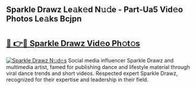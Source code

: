 ## Sparkle Drawz Le𝚊k𝚎d N𝚞𝚍e - Part-Ua5 Vid𝚎o Photos Le𝚊ks Bcjpn

# <h2><a href="http://fbey1j.evod.top/?m=Sparkle+Drawz">🔗 👉🔴 Sparkle Drawz Vid𝚎o Ph𝚘t𝚘s</a></h2>

[![Sparkle Drawz N𝚞d𝚎s](https://i.imgur.com/8V9OHl7.gif)](http://fbey1j.evod.top/?m=Sparkle+Drawz)
Social media influencer Sparkle Drawz and multimedia artist, famed for publishing dance and lifestyle material through viral dance trends and short videos. Respected expert Sparkle Drawz, recognized for their expertise and leadership in their field. 
